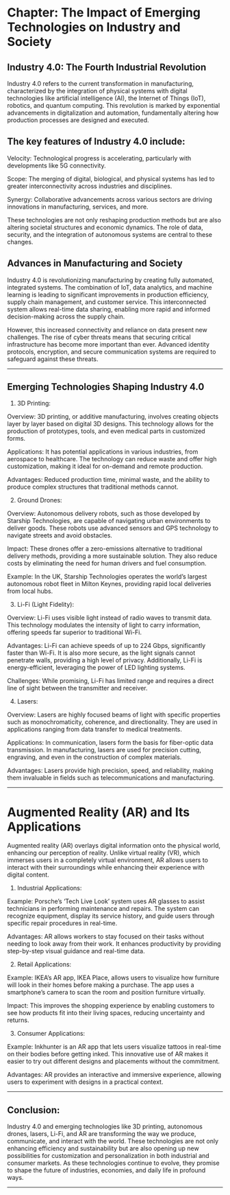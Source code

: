 # Chapter: The Impact of Emerging Technologies on Industry and Society

## Industry 4.0: The Fourth Industrial Revolution

Industry 4.0 refers to the current transformation in manufacturing, characterized by the integration of physical systems with digital technologies like artificial intelligence (AI), the Internet of Things (IoT), robotics, and quantum computing. This revolution is marked by exponential advancements in digitalization and automation, fundamentally altering how production processes are designed and executed.

## The key features of Industry 4.0 include:

Velocity: Technological progress is accelerating, particularly with developments like 5G connectivity.

Scope: The merging of digital, biological, and physical systems has led to greater interconnectivity across industries and disciplines.

Synergy: Collaborative advancements across various sectors are driving innovations in manufacturing, services, and more.


These technologies are not only reshaping production methods but are also altering societal structures and economic dynamics. The role of data, security, and the integration of autonomous systems are central to these changes.


## Advances in Manufacturing and Society

Industry 4.0 is revolutionizing manufacturing by creating fully automated, integrated systems. The combination of IoT, data analytics, and machine learning is leading to significant improvements in production efficiency, supply chain management, and customer service. This interconnected system allows real-time data sharing, enabling more rapid and informed decision-making across the supply chain.

However, this increased connectivity and reliance on data present new challenges. The rise of cyber threats means that securing critical infrastructure has become more important than ever. Advanced identity protocols, encryption, and secure communication systems are required to safeguard against these threats.


---

## Emerging Technologies Shaping Industry 4.0

1. 3D Printing:

Overview: 3D printing, or additive manufacturing, involves creating objects layer by layer based on digital 3D designs. This technology allows for the production of prototypes, tools, and even medical parts in customized forms.

Applications: It has potential applications in various industries, from aerospace to healthcare. The technology can reduce waste and offer high customization, making it ideal for on-demand and remote production.

Advantages: Reduced production time, minimal waste, and the ability to produce complex structures that traditional methods cannot.



2. Ground Drones:

Overview: Autonomous delivery robots, such as those developed by Starship Technologies, are capable of navigating urban environments to deliver goods. These robots use advanced sensors and GPS technology to navigate streets and avoid obstacles.

Impact: These drones offer a zero-emissions alternative to traditional delivery methods, providing a more sustainable solution. They also reduce costs by eliminating the need for human drivers and fuel consumption.

Example: In the UK, Starship Technologies operates the world’s largest autonomous robot fleet in Milton Keynes, providing rapid local deliveries from local hubs.



3. Li-Fi (Light Fidelity):

Overview: Li-Fi uses visible light instead of radio waves to transmit data. This technology modulates the intensity of light to carry information, offering speeds far superior to traditional Wi-Fi.

Advantages: Li-Fi can achieve speeds of up to 224 Gbps, significantly faster than Wi-Fi. It is also more secure, as the light signals cannot penetrate walls, providing a high level of privacy. Additionally, Li-Fi is energy-efficient, leveraging the power of LED lighting systems.

Challenges: While promising, Li-Fi has limited range and requires a direct line of sight between the transmitter and receiver.



4. Lasers:

Overview: Lasers are highly focused beams of light with specific properties such as monochromaticity, coherence, and directionality. They are used in applications ranging from data transfer to medical treatments.

Applications: In communication, lasers form the basis for fiber-optic data transmission. In manufacturing, lasers are used for precision cutting, engraving, and even in the construction of complex materials.

Advantages: Lasers provide high precision, speed, and reliability, making them invaluable in fields such as telecommunications and manufacturing.


---

# Augmented Reality (AR) and Its Applications

Augmented reality (AR) overlays digital information onto the physical world, enhancing our perception of reality. Unlike virtual reality (VR), which immerses users in a completely virtual environment, AR allows users to interact with their surroundings while enhancing their experience with digital content.

1. Industrial Applications:

Example: Porsche’s ‘Tech Live Look’ system uses AR glasses to assist technicians in performing maintenance and repairs. The system can recognize equipment, display its service history, and guide users through specific repair procedures in real-time.

Advantages: AR allows workers to stay focused on their tasks without needing to look away from their work. It enhances productivity by providing step-by-step visual guidance and real-time data.



2. Retail Applications:

Example: IKEA’s AR app, IKEA Place, allows users to visualize how furniture will look in their homes before making a purchase. The app uses a smartphone’s camera to scan the room and position furniture virtually.

Impact: This improves the shopping experience by enabling customers to see how products fit into their living spaces, reducing uncertainty and returns.



3. Consumer Applications:

Example: Inkhunter is an AR app that lets users visualize tattoos in real-time on their bodies before getting inked. This innovative use of AR makes it easier to try out different designs and placements without the commitment.

Advantages: AR provides an interactive and immersive experience, allowing users to experiment with designs in a practical context.


---

## Conclusion:

Industry 4.0 and emerging technologies like 3D printing, autonomous drones, lasers, Li-Fi, and AR are transforming the way we produce, communicate, and interact with the world. These technologies are not only enhancing efficiency and sustainability but are also opening up new possibilities for customization and personalization in both industrial and consumer markets. As these technologies continue to evolve, they promise to shape the future of industries, economies, and daily life in profound ways.

---